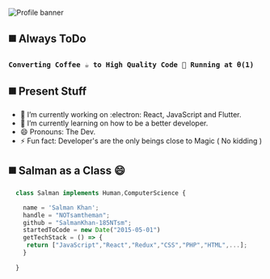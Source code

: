 ![Profile banner](https://github.com/SalmanKhan-185NTsm/SalmanKhan-185NTsm/blob/master/Adobe_Post_20210114_2151510.03674577280589508.png)
## ◼️ Always ToDo 
### ``` Converting Coffee ☕ to High Quality Code 📔 Running at θ(1)  ```

## ◼️ Present Stuff 
- 🔭 I’m currently working on :electron:  React,  JavaScript and Flutter. 
- 🌱 I’m currently learning on how to be a better developer.
- 😄 Pronouns: The Dev.
- ⚡ Fun fact: Developer's are the only beings close to Magic ( No kidding )

## ◼️ Salman as a Class 😄
```JavaScript
  class Salman implements Human,ComputerScience {

    name = 'Salman Khan';
    handle = "NOTsamtheman";
    github = "SalmanKhan-185NTsm";
    startedToCode = new Date("2015-05-01")  
    getTechStack = () => {
     return ["JavaScript","React","Redux","CSS","PHP","HTML",...];
    }
    
  }
```

